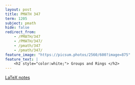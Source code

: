 ```yaml
---
layout: post
title: PMATH 347
term: 1205
subject: pmath
hide: false
redirect_from:
    - /PMATH/347
    - /PMATH/347/
    - /pmath/347
    - /pmath/347/
feature_image: "https://picsum.photos/2560/600?image=875"
feature_text: |
    <h2 style="color:white;"> Groups and Rings </h2>
---
```


[LaTeX notes](/pdfs/1205/pm347.pdf)
